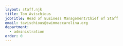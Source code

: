 ```yaml
---
layout: staff.njk
title: Tom Avischious
jobTitle: Head of Business Management/Chief of Staff
email: tavischious@swimmaccarolina.org
department:
  - administration
order: 0
---
```

